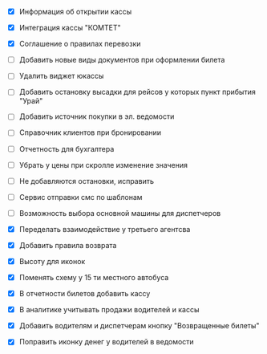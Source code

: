 - [x] Информация об открытии кассы
- [x] Интеграция кассы "КОМТЕТ"
- [x] Соглашение о правилах перевозки
- [ ] Добавить новые виды документов при оформлении билета
- [ ] Удалить виджет юкассы
- [ ] Добавить остановку высадки для рейсов у которых пункт прибытия "Урай"
- [ ] Добавить источник покупки в эл. ведомости
- [ ] Справочник клиентов при бронировании
- [ ] Отчетность для бухгалтера
- [ ] Убрать у цены при скролле изменение значения
- [ ] Не добавляются остановки, исправить
- [ ] Сервис отправки смс по шаблонам
- [ ] Возможность выбора основной машины для диспетчеров
- [x] Переделать взаимодействие у третьего агентсва
- [x] Добавить правила возврата
- [x] Высоту для иконок
- [x] Поменять схему у 15 ти местного автобуса
- [x] В отчетности билетов добавить кассу
- [x] В аналитике учитывать продажи водителей и кассы
- [x] Добавить водителям и диспетчерам кнопку "Возвращенные билеты"
- [x] Поправить иконку денег у водителей в ведомости


